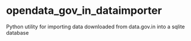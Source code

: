 opendata_gov_in_dataimporter
============================

Python utility for importing data downloaded from data.gov.in into a sqlite database 



